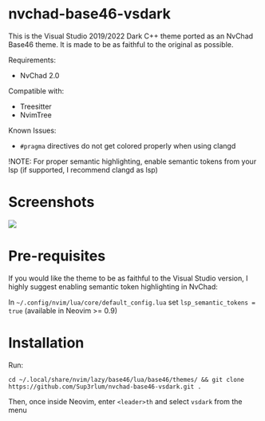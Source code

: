 # nvchad-base46-vsdark
This is the Visual Studio 2019/2022 Dark C++ theme ported as an NvChad Base46 theme. It is made to be as faithful to the original as possible.

Requirements:
- NvChad 2.0

Compatible with:
- Treesitter
- NvimTree

Known Issues:
- `#pragma` directives do not get colored properly when using clangd

!NOTE: For proper semantic highlighting, enable semantic tokens from your lsp (if supported, I recommend clangd as lsp)

# Screenshots
<img src="https://cdn.discordapp.com/attachments/761699926211952700/1179022969142509598/image.png?ex=657845b5&is=6565d0b5&hm=e637902096d5f1a09676474ce34177e76337f9534b4750a02b8a5c4f3110912e&">

# Pre-requisites
If you would like the theme to be as faithful to the Visual Studio version, I highly suggest enabling semantic token highlighting in NvChad:

In `~/.config/nvim/lua/core/default_config.lua` set `lsp_semantic_tokens = true` (available in Neovim >= 0.9)

# Installation
Run:

`cd ~/.local/share/nvim/lazy/base46/lua/base46/themes/ && git clone https://github.com/Sup3rlum/nvchad-base46-vsdark.git .`

 Then, once inside Neovim, enter
 `<leader>th`
 and select `vsdark` from the menu
